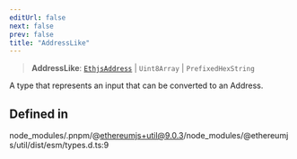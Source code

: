 ```yaml
---
editUrl: false
next: false
prev: false
title: "AddressLike"
---
```


> **AddressLike**: [`EthjsAddress`](/reference/tevm/utils/classes/ethjsaddress/) \| `Uint8Array` \| `PrefixedHexString`

A type that represents an input that can be converted to an Address.

## Defined in

node\_modules/.pnpm/@ethereumjs+util@9.0.3/node\_modules/@ethereumjs/util/dist/esm/types.d.ts:9
